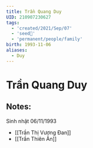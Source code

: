 ```yaml
---
title: Trần Quang Duy
UID: 210907230627
tags:
  - 'created/2021/Sep/07'
  - 'seed🥜'
  - 'permanent/people/family'
birth: 1993-11-06
aliases:
  - Duy
---
```

# Trần Quang Duy

## Notes:
Sinh nhật 06/11/1993

- [[Trần Thị Vương Đan]]
- [[Trần Thiên Ân]]
